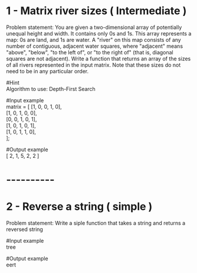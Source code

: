# 1 - Matrix river sizes ( Intermediate )

Problem statement: You are given a two-dimensional array of potentially unequal height and width. It contains only 0s and 1s. This array represents a map: 0s are land, and 1s are water. A "river" on this map consists of any number of contiguous, adjacent water squares, where "adjacent" means "above", "below", "to the left of", or "to the right of" (that is, diagonal squares are not adjacent). Write a function that returns an array of the sizes of all rivers represented in the input matrix. Note that these sizes do not need to be in any particular order.

#Hint  
Algorithm to use: Depth-First Search

#Input example  
 matrix = [
[1, 0, 0, 1, 0],  
[1, 0, 1, 0, 0],  
[0, 0, 1, 0, 1],  
[1, 0, 1, 0, 1],  
[1, 0, 1, 1, 0],  
];

#Output example  
[ 2, 1, 5, 2, 2 ]

# ----------

# 2 - Reverse a string ( simple )

Problem statement: Write a siple function that takes a string and returns a reversed string

#Input example  
tree

#Output example  
eert
